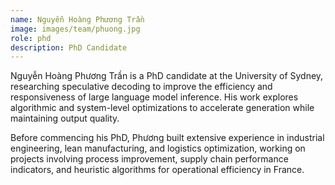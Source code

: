 ```yaml
---
name: Nguyễn Hoàng Phương Trần
image: images/team/phuong.jpg
role: phd
description: PhD Candidate
---
```


Nguyễn Hoàng Phương Trần is a PhD candidate at the University of Sydney, researching speculative decoding to improve the efficiency and responsiveness of large language model inference. His work explores algorithmic and system-level optimizations to accelerate generation while maintaining output quality.

Before commencing his PhD, Phương built extensive experience in industrial engineering, lean manufacturing, and logistics optimization, working on projects involving process improvement, supply chain performance indicators, and heuristic algorithms for operational efficiency in France.

